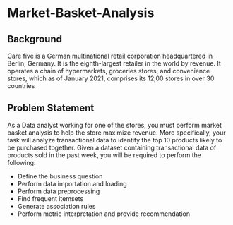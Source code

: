 # Market-Basket-Analysis
## Background 
Care five is a German multinational retail corporation headquartered in Berlin, Germany.
It is the eighth-largest retailer in the world by revenue. It operates a chain of
hypermarkets, groceries stores, and convenience stores, which as of January 2021,
comprises its 12,00 stores in over 30 countries

## Problem Statement
As a Data analyst working for one of the stores, you must perform market basket
analysis to help the store maximize revenue. More specifically, your task will analyze
transactional data to identify the top 10 products likely to be purchased together.
Given a dataset containing transactional data of products sold in the past week, you will
be required to perform the following:
- Define the business question
- Perform data importation and loading
- Perform data preprocessing
- Find frequent itemsets
- Generate association rules
- Perform metric interpretation and provide recommendation
